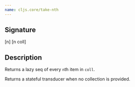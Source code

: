 ```yaml
---
name: cljs.core/take-nth
---
```


## Signature
[n]
[n coll]


## Description

Returns a lazy seq of every `n`th item in `coll`.

Returns a stateful transducer when no collection is provided.
